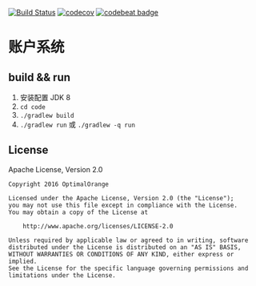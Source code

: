 [![Build Status](https://travis-ci.org/website-navigator/account.svg?branch=master)](https://travis-ci.org/website-navigator/account)
[![codecov](https://codecov.io/gh/website-navigator/account/branch/master/graph/badge.svg)](https://codecov.io/gh/website-navigator/account)
[![codebeat badge](https://codebeat.co/badges/93d4d981-cce8-424f-8920-4cfc9a58fed8)](https://codebeat.co/projects/github-com-website-navigator-account)

# 账户系统

## build && run
1. 安装配置 JDK 8
2. `cd code`
3. `./gradlew build`
4. `./gradlew run` 或 `./gradlew -q run`

## License
Apache License, Version 2.0
```text
Copyright 2016 OptimalOrange

Licensed under the Apache License, Version 2.0 (the "License");
you may not use this file except in compliance with the License.
You may obtain a copy of the License at

    http://www.apache.org/licenses/LICENSE-2.0

Unless required by applicable law or agreed to in writing, software
distributed under the License is distributed on an "AS IS" BASIS,
WITHOUT WARRANTIES OR CONDITIONS OF ANY KIND, either express or implied.
See the License for the specific language governing permissions and
limitations under the License.
```

